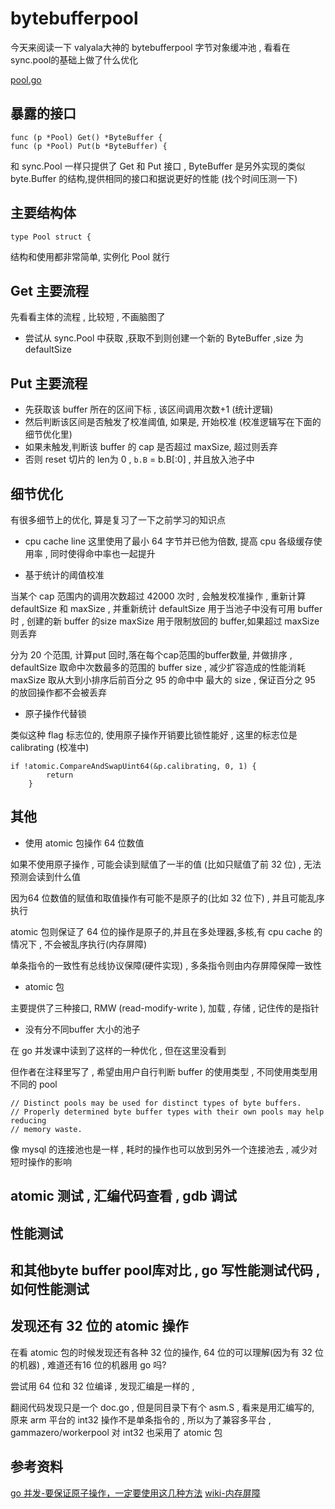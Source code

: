 # bytebufferpool

今天来阅读一下 valyala大神的 bytebufferpool 字节对象缓冲池 , 看看在sync.pool的基础上做了什么优化

[pool.go](https://github.com/valyala/bytebufferpool/blob/master/pool.go)

## 暴露的接口


```
func (p *Pool) Get() *ByteBuffer {
func (p *Pool) Put(b *ByteBuffer) {
```

和 sync.Pool 一样只提供了 Get 和 Put 接口 , ByteBuffer 是另外实现的类似 byte.Buffer 的结构,提供相同的接口和据说更好的性能 (找个时间压测一下)

## 主要结构体


```
type Pool struct {
```

结构和使用都非常简单, 实例化 Pool 就行

## Get 主要流程
先看看主体的流程 , 比较短 , 不画脑图了

- 尝试从 sync.Pool 中获取 ,获取不到则创建一个新的 ByteBuffer ,size 为 defaultSize

## Put 主要流程

- 先获取该 buffer 所在的区间下标 , 该区间调用次数+1 (统计逻辑)
- 然后判断该区间是否触发了校准阈值, 如果是, 开始校准 (校准逻辑写在下面的细节优化里)
- 如果未触发,判断该 buffer 的 cap 是否超过 maxSize, 超过则丢弃
- 否则 reset 切片的 len为 0 , `b.B` = b.B[:0] , 并且放入池子中

## 细节优化

有很多细节上的优化, 算是复习了一下之前学习的知识点

- cpu cache line
这里使用了最小 64 字节并已他为倍数, 提高 cpu 各级缓存使用率 , 同时使得命中率也一起提升
  

- 基于统计的阈值校准

当某个 cap 范围内的调用次数超过 42000 次时 , 会触发校准操作 , 重新计算 defaultSize  和 maxSize , 并重新统计
defaultSize 用于当池子中没有可用 buffer 时 , 创建的新 buffer 的size
maxSize 用于限制放回的 buffer,如果超过 maxSize 则丢弃


分为 20 个范围, 计算put 回时,落在每个cap范围的buffer数量, 并做排序 , 
defaultSize 取命中次数最多的范围的 buffer size , 减少扩容造成的性能消耗
maxSize 取从大到小排序后前百分之 95 的命中中 最大的 size , 保证百分之 95 的放回操作都不会被丢弃

- 原子操作代替锁

类似这种 flag 标志位的, 使用原子操作开销要比锁性能好 , 这里的标志位是 calibrating (校准中)
```
if !atomic.CompareAndSwapUint64(&p.calibrating, 0, 1) {
		return
	}
```


## 其他

- 使用 atomic 包操作 64 位数值

如果不使用原子操作 , 可能会读到赋值了一半的值 (比如只赋值了前 32 位) , 无法预测会读到什么值

因为64 位数值的赋值和取值操作有可能不是原子的(比如 32 位下) , 并且可能乱序执行

atomic 包则保证了 64 位的操作是原子的,并且在多处理器,多核,有 cpu cache 的情况下 , 不会被乱序执行(内存屏障) 

单条指令的一致性有总线协议保障(硬件实现) , 多条指令则由内存屏障保障一致性 

- atomic 包

主要提供了三种接口, RMW (read-modify-write ), 加载 , 存储 , 记住传的是指针  

- 没有分不同buffer 大小的池子

在 go 并发课中读到了这样的一种优化 , 但在这里没看到

但作者在注释里写了 , 希望由用户自行判断 buffer 的使用类型 , 不同使用类型用不同的 pool
```
// Distinct pools may be used for distinct types of byte buffers.
// Properly determined byte buffer types with their own pools may help reducing
// memory waste.
```

像 mysql 的连接池也是一样 , 耗时的操作也可以放到另外一个连接池去 , 减少对短时操作的影响


## atomic 测试 , 汇编代码查看 , gdb 调试

## 性能测试
## 和其他byte buffer pool库对比 , go 写性能测试代码 , 如何性能测试

## 发现还有 32 位的 atomic 操作
在看 atomic 包的时候发现还有各种 32 位的操作, 64 位的可以理解(因为有 32 位的机器) , 难道还有16 位的机器用 go 吗?

尝试用 64 位和 32 位编译 , 发现汇编是一样的 , 

翻阅代码发现只是一个 doc.go , 但是同目录下有个 asm.S , 看来是用汇编写的, 原来 arm 平台的 int32 操作不是单条指令的 , 所以为了兼容多平台 , gammazero/workerpool 对 int32 也采用了 atomic 包

## 参考资料

[go 并发-要保证原子操作，一定要使用这几种方法]()
[wiki-内存屏障](https://zh.wikipedia.org/wiki/%E5%86%85%E5%AD%98%E5%B1%8F%E9%9A%9C)